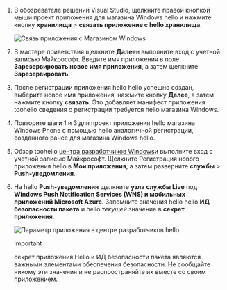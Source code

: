 
1. В обозревателе решений Visual Studio, щелкните правой кнопкой мыши проект приложения для магазина Windows hello и нажмите кнопку **хранилища** > **связать приложение с hello хранилища**.

    ![Связь приложения с Магазином Windows](./media/app-service-mobile-register-wns/notification-hub-associate-win8-app.png)
2. В мастере приветствия щелкните **Далее**и выполните вход с учетной записью Майкрософт. Введите имя приложения в поле **Зарезервировать новое имя приложения**, а затем щелкните **Зарезервировать**.
3. После регистрации приложения hello hello успешно создан, выберите новое имя приложения, нажмите кнопку **Далее**, а затем нажмите кнопку **связать**. Это добавляет манифест приложения toohello сведения о регистрации требуется hello магазина Windows.
4. Повторите шаги 1 и 3 для проект приложения hello магазина Windows Phone с помощью hello аналогичной регистрации, созданного ранее для магазина Windows hello.  
5. Обзор toohello [центра разработчиков Windows](https://dev.windows.com/en-us/overview)и выполните вход с учетной записью Майкрософт. Щелкните Регистрация нового приложения hello в **Мои приложения**, а затем разверните **службы** > **Push-уведомления**.
6. На hello **Push-уведомления** щелкните **узла службы Live** под **Windows Push Notification Services (WNS) и мобильных приложений Microsoft Azure**. Запомните значения hello hello **ИД безопасности пакета** и hello *текущей* значение в **секрет приложения**. 

    ![Параметр приложения в центре разработчиков hello](./media/app-service-mobile-register-wns/mobile-services-win8-app-push-auth.png)

   > [!IMPORTANT]
   > секрет приложения Hello и ИД безопасности пакета являются важными элементами обеспечения безопасности. Не сообщайте никому эти значения и не распространяйте их вместе со своим приложением.
   >
   >
